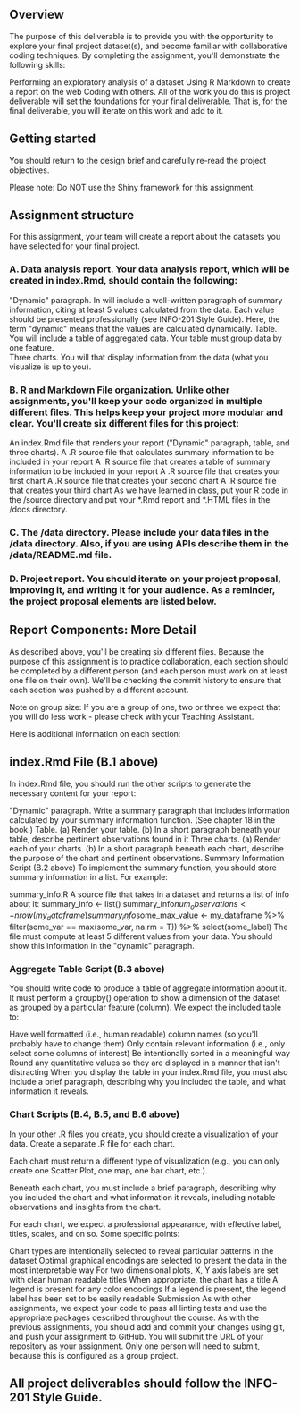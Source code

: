 ## Overview

The purpose of this deliverable is to provide you with the opportunity to explore your final project dataset(s), and become familiar with collaborative coding techniques. By completing the assignment, you'll demonstrate the following skills:

Performing an exploratory analysis of a dataset
Using R Markdown to create a report on the web
Coding with others.
All of the work you do this is project deliverable will set the foundations for your final deliverable. That is, for the final deliverable, you will iterate on this work and add to it. 

## Getting started 
You should return to the design brief and carefully re-read the project objectives. 

Please note: Do NOT use the Shiny framework for this assignment. 

## Assignment structure
For this assignment, your team will create a report about the datasets you have selected for your final project.

### A. Data analysis report. Your data analysis report, which will be created in index.Rmd, should contain the following: 

"Dynamic" paragraph. In will include a well-written paragraph of summary information, citing at least 5 values calculated from the data. Each value should be presented professionally (see INFO-201 Style Guide). Here, the term "dynamic" means that the values are calculated dynamically.
Table. You will include a table of aggregated data. Your table must group data by one feature.  
Three charts. You will  that display information from the data (what you visualize is up to you). 
### B. R and Markdown File organization. Unlike other assignments, you'll keep your code organized in multiple different files. This helps keep your project more modular and clear. You'll create six different files for this project:

An index.Rmd file that renders your report ("Dynamic" paragraph, table, and three charts). 
A .R source file that calculates summary information to be included in your report
A .R source file that creates a table of summary information to be included in your report
A .R source file that creates your first chart
A .R source file that creates your second chart
A .R source file that creates your third chart
As we have learned in class, put your R code in the  /source  directory and put your *.Rmd report and *.HTML files in the /docs directory.

### C. The /data directory. Please include your data files in the /data directory. Also, if you are using APIs describe them in the /data/README.md file.

### D. Project report.  You should iterate on your project proposal, improving it, and writing it for your audience. As a reminder, the project proposal elements are listed below. 

## Report Components: More Detail
As described above, you'll be creating six different files. Because the purpose of this assignment is to practice collaboration, each section should be completed by a different person (and each person must work on at least one file on their own). We'll be checking the commit history to ensure that each section was pushed by a different account.

Note on group size: If you are a group of one, two or three we expect that you will do less work - please check with your Teaching Assistant.

Here is additional information on each section:

## index.Rmd File (B.1 above)
In index.Rmd file, you should run the other scripts to generate the necessary content for your report:

"Dynamic" paragraph. Write a summary paragraph that includes information calculated by your summary information function. (See chapter 18 in the book.)
Table. (a) Render your table.  (b) In a short paragraph beneath your table, describe pertinent observations found in it
Three charts. (a) Render each of your charts. (b) In a short paragraph beneath each chart, describe the purpose of the chart and pertinent observations. 
Summary Information Script (B.2 above)
To implement the summary function, you should store summary information in a list. For example:

summary_info.R 
A source file that takes in a dataset and returns a list of info about it:
summary_info <- list()
summary_info$num_observations <- nrow(my_dataframe)
summary_info$some_max_value <- my_dataframe %>%
    filter(some_var == max(some_var, na.rm = T)) %>%
    select(some_label)
The file must compute at least 5 different values from your data.  You should show this information in the "dynamic" paragraph. 

### Aggregate Table Script (B.3 above)
You should write code to produce a table of aggregate information about it. It must perform a groupby() operation to show a dimension of the dataset as grouped by a particular feature (column). We expect the included table to:

Have well formatted (i.e., human readable) column names (so you'll probably have to change them)
Only contain relevant information (i.e., only select some columns of interest)
Be intentionally sorted in a meaningful way
Round any quantitative values so they are displayed in a manner that isn't distracting
When you display the table in your index.Rmd file, you must also include a brief paragraph, describing why you included the table, and what information it reveals.

### Chart Scripts (B.4, B.5, and B.6 above)
In your other .R files you create, you should create a visualization of your data. Create a separate .R file for each chart.

Each chart must return a different type of visualization (e.g., you can only create one Scatter Plot, one map, one bar chart, etc.).  

Beneath each chart,  you must include a brief paragraph, describing why you included the chart and what information it reveals, including notable observations and insights from the chart.

For each chart, we expect a professional appearance, with effective label, titles, scales, and on so.  Some specific points: 

Chart types are intentionally selected to reveal particular patterns in the dataset
Optimal graphical encodings are selected to present the data in the most interpretable way
For two dimensional plots, X, Y axis labels are set with clear human readable titles
When appropriate, the chart has a title
A legend is present for any color encodings
If a legend is present, the legend label has been set to be easily readable
Submission
As with other assignments, we expect your code to pass all linting tests and use the appropriate packages described throughout the course. As with the previous assignments, you should add and commit your changes using git, and push your assignment to GitHub. You will submit the URL of your repository as your assignment. Only one person will need to submit, because this is configured as a group project. 

## All project deliverables should follow the INFO-201 Style Guide. 
